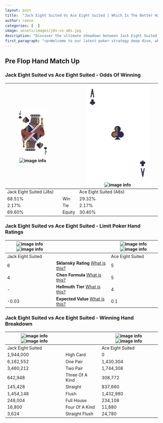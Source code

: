 ```yaml
---
layout: post
title:  "Jack Eight Suited Vs Ace Eight Suited | Which Is The Better Hand In Poker? A Complete Guide"
author: reece
categories: [  ]
image: assets/images/j8s-vs-a8s.jpg
description: "Discover the ultimate showdown between Jack Eight Suited and Ace Eight Suited in poker! Uncover the odds, strategies, and scenarios where one hand triumphs over the other. Get ready to up your poker game with this thrilling analysis."
first_paragraph: "<p>Welcome to our latest poker strategy deep dive, where we're pitting two distinct hands against each other in a high-stakes showdown: Jack Eight Suited vs Ace Eight Suited.</p><p>In the dynamic world of poker, every decision counts, and knowing which hand holds the upper hand is key to your success at the table.</p><p>In this article, we'll dissect these two hands, explore the scenarios where one dominates the other, and equip you with the knowledge to make strategic choices that can tip the odds in your favor.</p><p>Get ready to unravel the intriguing dynamics of these poker hands and elevate your game to new heights.</p>"
---
```




[comment]: # (sp0)

## Pre Flop Hand Match Up

<div class="table hand-ratings" markdown="1"> 



### Jack Eight Suited vs Ace Eight Suited - Odds Of Winning


    
| ![image info](assets/images/hand1/J.png) ![image info](assets/images/hand1/8s.png) |  | ![image info](assets/images/hand2/A.png) ![image info](assets/images/hand2/8s.png) |
| -------- | -------- | -------- |
| Jack Eight Suited (J8s) |  | Ace Eight Suited (A8s) |
| 68.51% | Win | 29.32% |
| 2.17% | Tie | 2.17% |
| 69.60% | Equity | 30.40% |




[comment]: # (sp1)



### Jack Eight Suited vs Ace Eight Suited - Limit Poker Hand Ratings


    
| ![image info](https://www.riverpairs.com/assets/images/hand1/J.png) ![image info](https://www.riverpairs.com/assets/images/hand1/8s.png) |  | ![image info](https://www.riverpairs.com/assets/images/hand2/A.png) ![image info](https://www.riverpairs.com/assets/images/hand2/8s.png) |
| -------- | -------- | -------- |
| Jack Eight Suited |  | Ace Eight Suited |
| 6 | **Sklansky Rating** [What is this?](/sklansky-rating-explained) | 5 |
| 4 | **Chen Formula** [What is this?](/chen-formula-explained) | 5 |
| - | **Hellmuth Tier** [What is this?](/Hellmuth-tier-explained) | 4 |
| -0.03 | **Expected Value** [What is this?](/expected-value-explained) | 0.1 |




[comment]: # (sp2)



### Jack Eight Suited vs Ace Eight Suited - Winning Hand Breakdown


    
| ![image info](https://www.riverpairs.com/assets/images/hand1/J.png) ![image info](https://www.riverpairs.com/assets/images/hand1/8s.png) |  | ![image info](https://www.riverpairs.com/assets/images/hand2/A.png) ![image info](https://www.riverpairs.com/assets/images/hand2/8s.png) |
| -------- | -------- | -------- |
| Jack Eight Suited |  | Ace Eight Suited |
| 1,944,000 | High Card | 0 |
| 6,162,552 | One Pair | 1,430,304 |
| 3,460,212 | Two Pair | 1,744,308 |
| 642,948 | Three Of A Kind | 308,772 |
| 145,428 | Straight | 837,660 |
| 1,454,148 | Flush | 1,432,980 |
| 248,004 | Full House | 234,108 |
| 16,800 | Four Of A Kind | 11,880 |
| 3,624 | Straight Flush | 24,780 |




[comment]: # (sp3)



</div>

[comment]: # (sp4)



[comment]: # (sp5)

